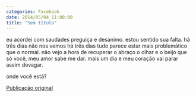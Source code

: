 ```yaml
---
categories: Facebook
date: 2014/05/04 11:00:00
title: "Sem título"
---
```


eu acordei com saudades
preguiça
e desanimo.
estou sentido sua falta.
há três dias não nos vemos
há três dias tudo parece estar mais problemático que o normal.
não vejo a hora de recuperar o abraço
o olhar
e o beijo
que só você, meu amor
sabe me dar.
mais um dia
e meu coração vai parar
assim
devagar.

onde você está?

[Publicação original](https://www.facebook.com/permalink.php?story_fbid=1419446061659091&id=1418031755133855)


